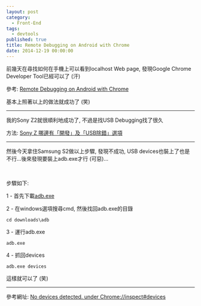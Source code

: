 ```yaml
---
layout: post
category: 
  - Front-End
tags:
  - devtools
published: true
title: Remote Debugging on Android with Chrome
date: 2014-12-19 00:00:00
---
```


前幾天在尋找如何在手機上可以看到localhost Web page, 發現Google Chrome Developer Tool已經可以了 (汗)

參考:
[Remote Debugging on Android with Chrome](https://developer.chrome.com/devtools/docs/remote-debugging)

基本上照著以上的做法就成功了 (笑)
<!-- more -->

---------------------------------


我的Sony Z2就很順利地成功了, 不過是找USB Debugging找了很久

方法: [Sony Z 哪邊有「開發」及「USB除錯」選項](https://tw.knowledge.yahoo.com/question/question?qid=1513110803574)

---------------------------------

然後今天拿住Samsung S2做以上步驟, 發現不成功, USB devices也裝上了也是不行...後來發現要裝上adb.exe才行 (可惡)...

<br />

步驟如下:

1 - 首先下載[adb.exe](http://adbshell.com/download/download-adb-for-windows.html)

2 - 在windows選項搜尋cmd, 然後找回adb.exe的目錄

    cd downloads\adb

3 - 運行adb.exe

    adb.exe

4 - 抓回devices

    adb.exe devices

這樣就可以了 (笑)

------------------------------------
參考網址:
[No devices detected. under Chrome://inspect#devices](http://forums.udacity.com/questions/100147474/no-devices-detected-under-chromeinspectdevices)
